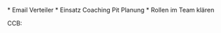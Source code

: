 <span style="color:#000ff;">* Email Verteiler</span>
<span style="color:#000ff;">* Einsatz Coaching Pit Planung</span>
<span style="color:#000ff;">* Rollen im Team klären</span>


<span style="color:#000ff;">CCB:</span>